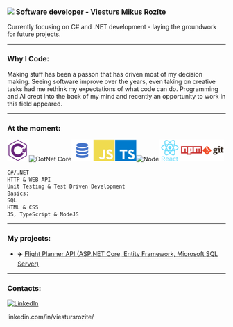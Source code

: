 ### <img src="https://raw.githubusercontent.com/MartinHeinz/MartinHeinz/master/wave.gif" width="30px"> Software developer - Viesturs Mikus Rozīte 

Currently focusing on C# and .NET development - laying the groundwork for future projects.


---

### Why I Code:

Making stuff has been a passon that has driven most of my decision making. Seeing software improve over the years, even taking on creative tasks had me rethink my expectations of what code can do. Programming and AI crept into the back of my mind and recently an opportunity to work in this field appeared. 

---
### At the moment:


<img src="https://github.com/devicons/devicon/blob/master/icons/csharp/csharp-line.svg" alt="Csharp" width="50" height="50"><img src="https://cdn.worldvectorlogo.com/logos/dot-net-core-7.svg" alt="DotNet Core" width="50" height="50"><img src="https://raw.githubusercontent.com/github/explore/80688e429a7d4ef2fca1e82350fe8e3517d3494d/topics/sql/sql.png" alt="SQL" width="50" height="50" /><img src="https://github.com/devicons/devicon/blob/master/icons/javascript/javascript-plain.svg" alt="JS" width="50" height="50"><img src="https://github.com/devicons/devicon/blob/master/icons/typescript/typescript-plain.svg" alt="TS" width="50" height="50"><img src="https://cdn.worldvectorlogo.com/logos/nodejs-1.svg" alt="Node" width="50" height="50"><img src="https://github.com/devicons/devicon/blob/master/icons/react/react-original-wordmark.svg" alt="React" width="50" height="50"><img src="https://github.com/devicons/devicon/blob/master/icons/npm/npm-original-wordmark.svg" alt="npm" width="50" height="50"><img src="https://github.com/devicons/devicon/blob/master/icons/git/git-original-wordmark.svg" alt="Git" width="50" height="50">

    C#/.NET
    HTTP & WEB API
    Unit Testing & Test Driven Development
    Basics:
    SQL 
    HTML & CSS
    JS, TypeScript & NodeJS 
        
    
---
### My projects:
- ✈️ [Flight Planner API (ASP.NET Core, Entity Framework, Microsoft SQL Server)](https://github.com/ViestursRozite/PracticeAtCodelexFlightPlaner/)
---
### Contacts:

[![LinkedIn](https://img.shields.io/badge/LinkedIn-0077B5?style=for-the-badge&logo=linkedin&logoColor=white)](https://www.linkedin.com/in/viestursrozite/) 

linkedin.com/in/viestursrozite/
